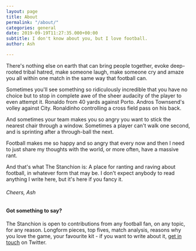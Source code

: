 ```yaml
---
layout: page
title: About
permalink: "/about/"
categories: general
date: 2019-09-19T11:27:35.000+00:00
subtitle: I don't know about you, but I love football.
author: Ash

---
```

There's nothing else on earth that can bring people together, evoke deep-rooted tribal hatred, make someone laugh, make someone cry and amaze you all within one match in the same way that football can.

Sometimes you'll see something so ridiculously incredible that you have no choice but to stop in complete awe of the sheer audacity of the player to even attempt it. Ronaldo from 40 yards against Porto. Andros Townsend's volley against City. Ronaldinho controlling a cross field pass on his back.

And sometimes your team makes you so angry you want to stick the nearest chair through a window. Sometimes a player can't walk one second, and is sprinting after a through-ball the next.

Football makes me so happy and so angry that every now and then I need to just share my thoughts with the world, or more often, have a massive rant.

And that's what The Stanchion is: A place for ranting and raving about football, in whatever form that may be. I don't expect anybody to read anything I write here, but it's here if you fancy it.

###### Cheers, Ash

#### Got something to say?

The Stanchion is open to contributions from any football fan, on any topic, for any reason. Longform pieces, top fives, match analysis, reasons why you love the game, your favourite kit - if you want to write about it, [get in touch](https://www.twitter.com/stanchionfc "The Stanchion on Twitter") on Twitter.

